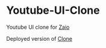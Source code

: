 # Youtube-UI-Clone

Youtube UI clone for [Zaio](https://www.zaio.io/learn)

Deployed version of [Clone](https://youtube-ui.netlify.app/)
